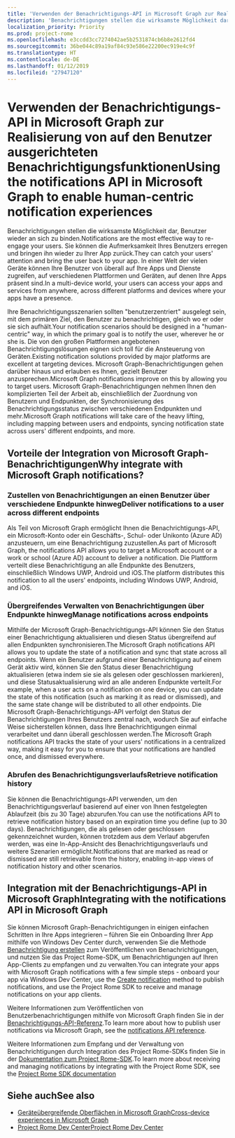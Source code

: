 ```yaml
---
title: 'Verwenden der Benachrichtigungs-API in Microsoft Graph zur Realisierung von auf den Benutzer ausgerichteten Benachrichtigungsfunktionen '
description: 'Benachrichtigungen stellen die wirksamste Möglichkeit dar, Benutzer wieder an sich zu binden. Sie können die Aufmerksamkeit Ihres Benutzers erregen und bringen ihn wieder zu Ihrer App zurück. In einer Welt der vielen Geräte können Ihre Benutzer von überall auf Ihre Apps und Dienste zugreifen, auf verschiedenen Plattformen und Geräten, auf denen Ihre Apps präsent sind. '
localization_priority: Priority
ms.prod: project-rome
ms.openlocfilehash: e3ccdd3cc7274042ae5b2531874cb6b8e2612fd4
ms.sourcegitcommit: 36be044c89a19af84c93e586e22200ec919e4c9f
ms.translationtype: HT
ms.contentlocale: de-DE
ms.lasthandoff: 01/12/2019
ms.locfileid: "27947120"
---
```

# <a name="using-the-notifications-api-in-microsoft-graph-to-enable-human-centric-notification-experiences"></a><span data-ttu-id="f4bf7-105">Verwenden der Benachrichtigungs-API in Microsoft Graph zur Realisierung von auf den Benutzer ausgerichteten Benachrichtigungsfunktionen</span><span class="sxs-lookup"><span data-stu-id="f4bf7-105">Using the notifications API in Microsoft Graph to enable human-centric notification experiences</span></span> 

<span data-ttu-id="f4bf7-106">Benachrichtigungen stellen die wirksamste Möglichkeit dar, Benutzer wieder an sich zu binden.</span><span class="sxs-lookup"><span data-stu-id="f4bf7-106">Notifications are the most effective way to re-engage your users.</span></span> <span data-ttu-id="f4bf7-107">Sie können die Aufmerksamkeit Ihres Benutzers erregen und bringen ihn wieder zu Ihrer App zurück.</span><span class="sxs-lookup"><span data-stu-id="f4bf7-107">They can catch your users' attention and bring the user back to your app.</span></span> <span data-ttu-id="f4bf7-108">In einer Welt der vielen Geräte können Ihre Benutzer von überall auf Ihre Apps und Dienste zugreifen, auf verschiedenen Plattformen und Geräten, auf denen Ihre Apps präsent sind.</span><span class="sxs-lookup"><span data-stu-id="f4bf7-108">In a multi-device world, your users can access your apps and services from anywhere, across different platforms and devices where your apps have a presence.</span></span> 

<span data-ttu-id="f4bf7-109">Ihre Benachrichtigungsszenarien sollten "benutzerzentriert" ausgelegt sein, mit dem primären Ziel, den Benutzer zu benachrichtigen, gleich wo er oder sie sich aufhält.</span><span class="sxs-lookup"><span data-stu-id="f4bf7-109">Your notification scenarios should be designed in a "human-centric" way, in which the primary goal is to notify the user, wherever he or she is.</span></span> <span data-ttu-id="f4bf7-110">Die von den großen Plattformen angebotenen Benachrichtigungslösungen eignen sich toll für die Ansteuerung von Geräten.</span><span class="sxs-lookup"><span data-stu-id="f4bf7-110">Existing notification solutions provided by major platforms are excellent at targeting devices.</span></span> <span data-ttu-id="f4bf7-111">Microsoft Graph-Benachrichtigungen gehen darüber hinaus und erlauben es Ihnen, gezielt Benutzer anzusprechen.</span><span class="sxs-lookup"><span data-stu-id="f4bf7-111">Microsoft Graph notifications  improve on this by allowing you to target users.</span></span> <span data-ttu-id="f4bf7-112">Microsoft Graph-Benachrichtigungen nehmen Ihnen den komplizierten Teil der Arbeit ab, einschließlich der Zuordnung von Benutzern und Endpunkten, der Synchronisierung des Benachrichtigungsstatus zwischen verschiedenen Endpunkten und mehr.</span><span class="sxs-lookup"><span data-stu-id="f4bf7-112">Microsoft Graph notifications will take care of the heavy lifting, including mapping between users and endpoints, syncing notification state across users' different endpoints, and more.</span></span> 

## <a name="why-integrate-with-microsoft-graph-notifications"></a><span data-ttu-id="f4bf7-113">Vorteile der Integration von Microsoft Graph-Benachrichtigungen</span><span class="sxs-lookup"><span data-stu-id="f4bf7-113">Why integrate with Microsoft Graph notifications?</span></span>
### <a name="deliver-notifications-to-a-user-across-different-endpoints"></a><span data-ttu-id="f4bf7-114">Zustellen von Benachrichtigungen an einen Benutzer über verschiedene Endpunkte hinweg</span><span class="sxs-lookup"><span data-stu-id="f4bf7-114">Deliver notifications to a user across different endpoints</span></span>
<span data-ttu-id="f4bf7-115">Als Teil von Microsoft Graph ermöglicht Ihnen die Benachrichtigungs-API, ein Microsoft-Konto oder ein Geschäfts-, Schul- oder Unikonto (Azure AD) anzusteuern, um eine Benachrichtigung zuzustellen.</span><span class="sxs-lookup"><span data-stu-id="f4bf7-115">As part of Microsoft Graph, the notifications API allows you to target a Microsoft account or a work or school (Azure AD) account to deliver a notification.</span></span> <span data-ttu-id="f4bf7-116">Die Plattform verteilt diese Benachrichtigung an alle Endpunkte des Benutzers, einschließlich Windows UWP, Android und iOS.</span><span class="sxs-lookup"><span data-stu-id="f4bf7-116">The platform distributes this notification to all the users' endpoints, including Windows UWP, Android, and iOS.</span></span> 

### <a name="manage-notifications-across-endpoints"></a><span data-ttu-id="f4bf7-117">Übergreifendes Verwalten von Benachrichtigungen über Endpunkte hinweg</span><span class="sxs-lookup"><span data-stu-id="f4bf7-117">Manage notifications across endpoints</span></span>
<span data-ttu-id="f4bf7-118">Mithilfe der Microsoft Graph-Benachrichtigungs-API können Sie den Status einer Benachrichtigung aktualisieren und diesen Status übergreifend auf allen Endpunkten synchronisieren.</span><span class="sxs-lookup"><span data-stu-id="f4bf7-118">The Microsoft Graph notifications API allows you to update the state of a notification and sync that state across all endpoints.</span></span> <span data-ttu-id="f4bf7-119">Wenn ein Benutzer aufgrund einer Benachrichtigung auf einem Gerät aktiv wird, können Sie den Status dieser Benachrichtigung aktualisieren (etwa indem sie sie als gelesen oder geschlossen markieren), und diese Statusaktualisierung wird an alle anderen Endpunkte verteilt.</span><span class="sxs-lookup"><span data-stu-id="f4bf7-119">For example, when a user acts on a notification on one device, you can update the state of this notification (such as marking it as read or dismissed), and the same state change will be distributed to all other endpoints.</span></span> <span data-ttu-id="f4bf7-120">Die Microsoft Graph-Benachrichtigungs-API verfolgt den Status der Benachrichtigungen Ihres Benutzers zentral nach, wodurch Sie auf einfache Weise sicherstellen können, dass Ihre Benachrichtigungen einmal verarbeitet und dann überall geschlossen werden.</span><span class="sxs-lookup"><span data-stu-id="f4bf7-120">The Microsoft Graph notifications API tracks the state of your users' notifications in a centralized way, making it easy for you to ensure that your notifications are handled once, and dismissed everywhere.</span></span>

### <a name="retrieve-notification-history"></a><span data-ttu-id="f4bf7-121">Abrufen des Benachrichtigungsverlaufs</span><span class="sxs-lookup"><span data-stu-id="f4bf7-121">Retrieve notification history</span></span>
<span data-ttu-id="f4bf7-122">Sie können die Benachrichtigungs-API verwenden, um den Benachrichtigungsverlauf basierend auf einer von Ihnen festgelegten Ablaufzeit (bis zu 30 Tage) abzurufen.</span><span class="sxs-lookup"><span data-stu-id="f4bf7-122">You can use the notifications API to retrieve notification history based on an expiration time you define (up to 30 days).</span></span> <span data-ttu-id="f4bf7-123">Benachrichtigungen, die als gelesen oder geschlossen gekennzeichnet wurden, können trotzdem aus dem Verlauf abgerufen werden, was eine In-App-Ansicht des Benachrichtigungsverlaufs und weitere Szenarien ermöglicht.</span><span class="sxs-lookup"><span data-stu-id="f4bf7-123">Notifications that are marked as read or dismissed are still retrievable from the history, enabling in-app views of notification history and other  scenarios.</span></span> 

## <a name="integrating-with-the-notifications-api-in-microsoft-graph"></a><span data-ttu-id="f4bf7-124">Integration mit der Benachrichtigungs-API in Microsoft Graph</span><span class="sxs-lookup"><span data-stu-id="f4bf7-124">Integrating with the notifications API in Microsoft Graph</span></span>

<span data-ttu-id="f4bf7-125">Sie können Microsoft Graph-Benachrichtigungen in einigen einfachen Schritten in Ihre Apps integrieren – führen Sie ein Onboarding Ihrer App mithilfe von Windows Dev Center durch, verwenden Sie die Methode [Benachrichtigung erstellen](/graph/api/projectrome-notification-post?view=graph-rest-beta) zum Veröffentlichen von Benachrichtigungen, und nutzen Sie das Project Rome-SDK, um Benachrichtigungen auf Ihren App-Clients zu empfangen und zu verwalten.</span><span class="sxs-lookup"><span data-stu-id="f4bf7-125">You can integrate your apps with Microsoft Graph notifications with a few simple steps - onboard your app via Windows Dev Center, use the [Create notification](/graph/api/projectrome-notification-post?view=graph-rest-beta) method to publish notifications, and use the Project Rome SDK to receive and manage notifications on your app clients.</span></span>  

<span data-ttu-id="f4bf7-126">Weitere Informationen zum Veröffentlichen von Benutzerbenachrichtigungen mithilfe von Microsoft Graph finden Sie in der [Benachrichtigungs-API-Referenz](/graph/api/resources/notifications-api-overview?view=graph-rest-beta).</span><span class="sxs-lookup"><span data-stu-id="f4bf7-126">To learn more about how to publish user notifications via Microsoft Graph, see the [notifications API reference](/graph/api/resources/notifications-api-overview?view=graph-rest-beta).</span></span>
 
<span data-ttu-id="f4bf7-127">Weitere Informationen zum Empfang und der Verwaltung von Benachrichtigungen durch Integration des Project Rome-SDKs finden Sie in der [Dokumentation zum Project Rome-SDK](https://docs.microsoft.com/de-DE/windows/project-rome/).</span><span class="sxs-lookup"><span data-stu-id="f4bf7-127">To learn more about receiving and managing notifications by integrating with the Project Rome SDK, see the [Project Rome SDK documentation](https://docs.microsoft.com/de-DE/windows/project-rome/)</span></span> 

## <a name="see-also"></a><span data-ttu-id="f4bf7-128">Siehe auch</span><span class="sxs-lookup"><span data-stu-id="f4bf7-128">See also</span></span>

- [<span data-ttu-id="f4bf7-129">Geräteübergreifende Oberflächen in Microsoft Graph</span><span class="sxs-lookup"><span data-stu-id="f4bf7-129">Cross-device experiences in Microsoft Graph</span></span>](cross-device-concept-overview.md)
- [<span data-ttu-id="f4bf7-130">Project Rome Dev Center</span><span class="sxs-lookup"><span data-stu-id="f4bf7-130">Project Rome Dev Center</span></span>](https://aka.ms/projectrome)

